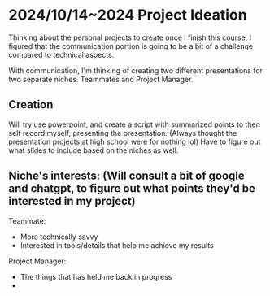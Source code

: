 # 2024/10/14~2024 Project Ideation
Thinking about the personal projects to create once I finish this course, I figured that the communication portion is going to be a bit of a challenge compared to technical aspects.

With communication, I'm thinking of creating two different presentations for two separate niches. Teammates and Project Manager.

## Creation
Will try use powerpoint, and create a script with summarized points to then self record myself, presenting the presentation. (Always thought the presentation projects at high school were for nothing lol)
Have to figure out what slides to include based on the niches as well.

## Niche's interests: (Will consult a bit of google and chatgpt, to figure out what points they'd be interested in my project)
Teammate:
* More technically savvy
* Interested in tools/details that help me achieve my results

Project Manager:
* The things that has held me back in progress
* 
